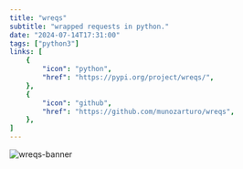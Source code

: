 ```yaml
---
title: "wreqs"
subtitle: "wrapped requests in python."
date: "2024-07-14T17:31:00"
tags: ["python3"]
links: [
    {
        "icon": "python",
        "href": "https://pypi.org/project/wreqs/",
    },
    {
        "icon": "github",
        "href": "https://github.com/munozarturo/wreqs",
    },
]
---
```


![wreqs-banner](/content/images/wreqs-banner.png)
